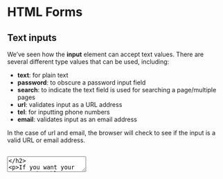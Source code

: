 # HTML Forms 

## Text inputs 
We’ve seen how the **input** element can accept text values. There are several different type values that can be used, including:

   - **text**: for plain text
   - **password**: to obscure a password input field
   - **search**: to indicate the text field is used for searching a page/multiple pages
   - **url**: validates input as a URL address
   - **tel**: for inputting phone numbers
   - **email**: validates input as an email address<br/>
   
In the case of url and email, the browser will check to see if the input is a valid URL or email address.

## <textarea> 

If you want your user to be able to include new lines (by pressing return) in their text input, you can use a <textarea> element:

     <textarea id="multiLineInput"></textarea>

Notice how <textarea> elements have a closing tag. You can also specify the size of <textarea> by using the rows and cols attributes.

## Buttons 

A ```html <button>``` element should be used whenever you want to create a clickable button to perform some action on the page.

**button** elements are simple to define, and have three different type values:
 - submit: submits form data to a server
 - reset: resets all the data in the current form
 - button: no default behavior. This type of button will be more useful when we begin our discussion of Javascript.

